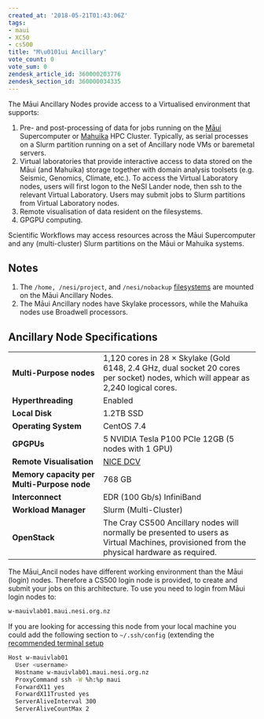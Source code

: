 ```yaml
---
created_at: '2018-05-21T01:43:06Z'
tags:
- maui
- XC50
- cs500
title: "M\u0101ui Ancillary"
vote_count: 0
vote_sum: 0
zendesk_article_id: 360000203776
zendesk_section_id: 360000034335
---
```



The Māui Ancillary Nodes provide access to a Virtualised environment
that supports:

1. Pre- and post-processing of data for jobs running on the
    [Māui](Maui.md)
    Supercomputer or
    [Mahuika](Mahuika.md) HPC
    Cluster. Typically, as serial processes on a Slurm partition running
    on a set of Ancillary node VMs or baremetal servers.
2. Virtual laboratories that provide interactive access to data stored
    on the Māui (and Mahuika) storage together with domain analysis
    toolsets (e.g. Seismic, Genomics, Climate, etc.). To access the
    Virtual Laboratory nodes, users will first logon to the NeSI Lander
    node, then ssh to the relevant Virtual Laboratory. Users may submit
    jobs to Slurm partitions from Virtual Laboratory nodes.
3. Remote visualisation of data resident on the filesystems.
4. GPGPU computing.

Scientific Workflows may access resources across the Māui Supercomputer
and any (multi-cluster) Slurm partitions on the Māui or Mahuika systems.

## Notes

1. The `/home, /nesi/project`, and `/nesi/nobackup`
    [filesystems](../../../Storage/File_Systems_and_Quotas/NeSI_File_Systems_and_Quotas.md)
    are mounted on the Māui Ancillary Nodes.
2. The Māui Ancillary nodes have Skylake processors, while the Mahuika
    nodes use Broadwell processors.

## Ancillary Node Specifications

|                                            |                                                                                                                                             |
|--------------------------------------------|---------------------------------------------------------------------------------------------------------------------------------------------|
| **Multi-Purpose nodes**                    | 1,120 cores in 28 × Skylake (Gold 6148, 2.4 GHz, dual socket 20 cores per socket) nodes, which will appear as 2,240 logical cores.          |
| **Hyperthreading**                         | Enabled                                                                                                                                     |
| **Local Disk**                             | 1.2TB SSD                                                                                                                                   |
| **Operating System**                       | CentOS 7.4                                                                                                                                  |
| **GPGPUs**                                 | 5 NVIDIA Tesla P100 PCIe 12GB (5 nodes with 1 GPU)                                                                                          |
| **Remote Visualisation**                   | [NICE DCV](https://www.nice-software.com/products/dcv)                                                                                      |
| **Memory capacity per Multi-Purpose node** | 768 GB                                                                                                                                      |
| **Interconnect**                           | EDR (100 Gb/s) InfiniBand                                                                                                                   |
| **Workload Manager**                       | Slurm (Multi-Cluster)                                                                                                                       |
| **OpenStack**                              | The Cray CS500 Ancillary nodes will normally be presented to users as Virtual Machines, provisioned from the physical hardware as required. |

The Māui_Ancil nodes have different working environment than the Māui
(login) nodes. Therefore a CS500 login node is provided, to create and
submit your jobs on this architecture. To use you need to login from
Māui login nodes to:

``` sh
w-mauivlab01.maui.nesi.org.nz
```

If you are looking for accessing this node from your local machine you
could add the following section to `~/.ssh/config` (extending the
[recommended terminal setup](../../../Scientific_Computing/Terminal_Setup/Standard_Terminal_Setup.md)

``` sh
Host w-mauivlab01 
  User <username> 
  Hostname w-mauivlab01.maui.nesi.org.nz 
  ProxyCommand ssh -W %h:%p maui 
  ForwardX11 yes
  ForwardX11Trusted yes
  ServerAliveInterval 300
  ServerAliveCountMax 2
```
